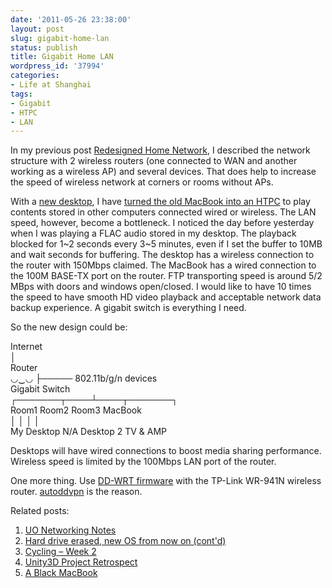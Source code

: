 ```yaml
---
date: '2011-05-26 23:38:00'
layout: post
slug: gigabit-home-lan
status: publish
title: Gigabit Home LAN
wordpress_id: '37994'
categories:
- Life at Shanghai
tags:
- Gigabit
- HTPC
- LAN
---
```


In my previous post [Redesigned Home Network](http://qingpei.me/wordpress/archives/37867/), I described the network structure with 2 wireless routers (one connected to WAN and another working as a wireless AP) and several devices. That does help to increase the speed of wireless network at corners or rooms without APs. 

With a [new desktop](http://qingpei.me/wordpress/archives/38000/), I have [turned the old MacBook into an HTPC](http://qingpei.me/wordpress/archives/37849/) to play contents stored in other computers connected wired or wireless. The LAN speed, however, become a bottleneck. I noticed the day before yesterday when I was playing a FLAC audio stored in my desktop. The playback blocked for 1~2 seconds every 3~5 minutes, even if I set the buffer to 10MB and wait seconds for buffering. The desktop has a wireless connection to the router with 150Mbps claimed. The MacBook has a wired connection to the 100M BASE-TX port on the router. FTP transporting speed is around 5/2 MBps with doors and windows open/closed. I would like to have 10 times the speed to have smooth HD video playback and acceptable network data backup experience. A gigabit switch is everything I need. 

So the new design could be: 

Internet  
│  
Router  
◡‿◡ ├───── 802.11b/g/n devices  
Gigabit Switch  
┌───────┬────┴────┬───────┐  
Room1 Room2 Room3 MacBook  
│ │ │ │  
My Desktop N/A Desktop 2 TV & AMP

Desktops will have wired connections to boost media sharing performance. Wireless speed is limited by the 100Mbps LAN port of the router. 

One more thing. Use [DD-WRT firmware](http://www.dd-wrt.com) with the TP-Link WR-941N wireless router. [autoddvpn](http://code.google.com/p/autoddvpn/) is the reason. 

Related posts: 

  1. [UO Networking Notes](http://qingpei.me/wordpress/archives/37619/)
  2. [Hard drive erased, new OS from now on (cont'd)](http://qingpei.me/wordpress/archives/9983/)
  3. [Cycling – Week 2](http://qingpei.me/wordpress/archives/9991/)
  4. [Unity3D Project Retrospect](http://qingpei.me/wordpress/archives/37914/)
  5. [A Black MacBook](http://qingpei.me/wordpress/archives/9757/)
